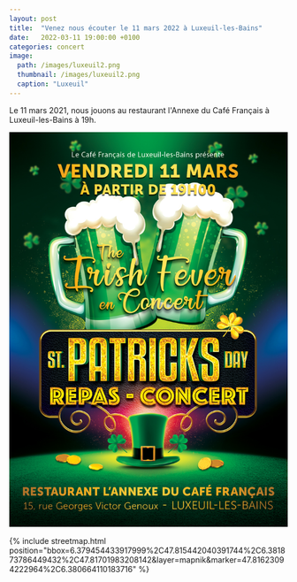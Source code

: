 ```yaml
---
layout: post
title:  "Venez nous écouter le 11 mars 2022 à Luxeuil-les-Bains"
date:   2022-03-11 19:00:00 +0100
categories: concert
image: 
  path: /images/luxeuil2.png
  thumbnail: /images/luxeuil2.png
  caption: "Luxeuil"
---
```


Le 11 mars 2021, nous jouons au restaurant l'Annexe du Café Français à Luxeuil-les-Bains à 19h.

![affiche](/images/220311-luxeuil.jpg)

{% include streetmap.html position="bbox=6.379454433917999%2C47.815442040391744%2C6.381873786449432%2C47.81701983208142&amp;layer=mapnik&amp;marker=47.81623094222964%2C6.380664110183716" %}
